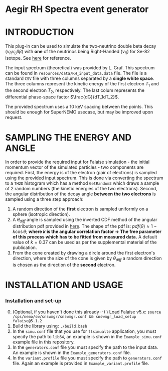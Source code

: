 # Aegir RH Spectra event generator

# INTRODUCTION

This plug-in can be used to simulate the two-neutrino double beta decay ($\nu_R\nu_L\beta\beta$) with **one** of the neutrinos being Right-Handed ($\nu_R$) for Se-82 isotope. See [here](10.1103/PhysRevLett.125.171801) for reference.

The input spectrum (theoretical) was provided by L. Graf. This spectrum can be found in `resources/data/RH_input_data.data` file. The file is a standard `CSV` file with three columns separated by a **single white space**. The three columns represent the kinetic energy of the first electron $T_1$ and the second electron $T_2$, respectively. The last colum represents the differential phase-space factor $\frac{dG}{dT_1dT_2}$. 

The provided spectrum uses a 10 keV spacing between the points. This should be enough for SuperNEMO usecase, but may be improved upon request. 

# SAMPLING THE ENERGY AND ANGLE

In order to provide the required input for Falaise simulation - the initial momentum vector of the simulated particles - two components are required. First, the energy is of the electron (pair of electrons) is sampled using the provided input spectrum. This is done via converting the spectrum to a `TH2D` histogram which has a method `GetRandom2` which draws a sample of 2 random numbers (the kinetic energies of the two electrons). Second, the angular distribution of the decay angle **between the two electrons** is sampled using a three step approach:
1. A random direction of the **first** electron is sampled uniformly on a sphere (isotropic direction).
2. A $\theta_{diff}$ angle is sampled using the inverted CDF method of the angular distribution pdf provided in [here](10.1103/PhysRevLett.125.171801). The shape of the pdf is: $pdf(\theta) \approx 1 - k\cos{\theta}$; **where $k$ is the angular correlation factor -> The free parameter of this process which has to be fitted from measured data.** A default value of $k=0.37$ can be used as per the supplemental material of the publication. 
3. From the cone created by drawing a dircle around the first electron's direction, where the size of the cone is given by $\theta_{diff}$ a random direction is chosen as the direction of the **second** electron. 

# INSTALLATION AND USAGE

### Installation and set-up

0. (Optional, if you haven't done this already :-) ) Load Falaise v5.x: `source /sps/nemo/sw/snswmgr/snswmgr.conf && snswmgr_load_setup falaise@5.1.2`
1. Build the library using: `./build.bash`
2. In the `simu.conf` file that you use for `flsimualte` application, you must specify the path to `lib64`, an example is shown in the `Example_simu.conf` example file in this repository.
3. In the `generators.conf` file you must specify the path to the input data. An example is shown in the `Example_generators.conf` file.
4. In the `variant.profile` file you must specify the path to `generators.conf` file. Again an example is provided in `Example_variant.profile` file.  